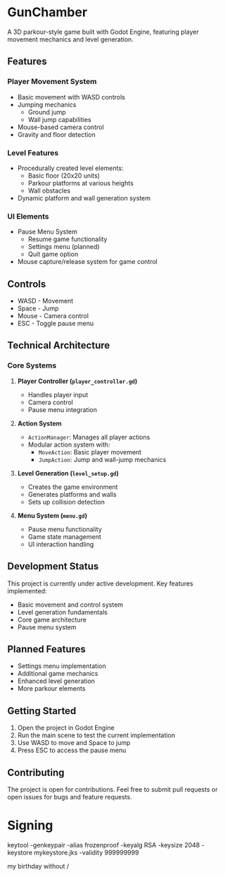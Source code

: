 # GunChamber

A 3D parkour-style game built with Godot Engine, featuring player movement mechanics and level generation.

## Features

### Player Movement System
- Basic movement with WASD controls
- Jumping mechanics
  - Ground jump
  - Wall jump capabilities
- Mouse-based camera control
- Gravity and floor detection

### Level Features
- Procedurally created level elements:
  - Basic floor (20x20 units)
  - Parkour platforms at various heights
  - Wall obstacles
- Dynamic platform and wall generation system

### UI Elements
- Pause Menu System
  - Resume game functionality
  - Settings menu (planned)
  - Quit game option
- Mouse capture/release system for game control

## Controls
- WASD - Movement
- Space - Jump
- Mouse - Camera control
- ESC - Toggle pause menu

## Technical Architecture

### Core Systems
1. **Player Controller (`player_controller.gd`)**
   - Handles player input
   - Camera control
   - Pause menu integration

2. **Action System**
   - `ActionManager`: Manages all player actions
   - Modular action system with:
     - `MoveAction`: Basic player movement
     - `JumpAction`: Jump and wall-jump mechanics

3. **Level Generation (`level_setup.gd`)**
   - Creates the game environment
   - Generates platforms and walls
   - Sets up collision detection

4. **Menu System (`menu.gd`)**
   - Pause menu functionality
   - Game state management
   - UI interaction handling

## Development Status
This project is currently under active development. Key features implemented:
- Basic movement and control system
- Level generation fundamentals
- Core game architecture
- Pause menu system

## Planned Features
- Settings menu implementation
- Additional game mechanics
- Enhanced level generation
- More parkour elements

## Getting Started
1. Open the project in Godot Engine
2. Run the main scene to test the current implementation
3. Use WASD to move and Space to jump
4. Press ESC to access the pause menu

## Contributing
The project is open for contributions. Feel free to submit pull requests or open issues for bugs and feature requests.

# Signing
keytool -genkeypair -alias frozenproof -keyalg RSA -keysize 2048 -keystore mykeystore.jks -validity 999999999

my birthday without /